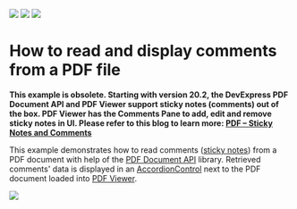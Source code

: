 <!-- default badges list -->
![](https://img.shields.io/endpoint?url=https://codecentral.devexpress.com/api/v1/VersionRange/165073130/20.2.3%2B)
[![](https://img.shields.io/badge/Open_in_DevExpress_Support_Center-FF7200?style=flat-square&logo=DevExpress&logoColor=white)](https://supportcenter.devexpress.com/ticket/details/T830480)
[![](https://img.shields.io/badge/📖_How_to_use_DevExpress_Examples-e9f6fc?style=flat-square)](https://docs.devexpress.com/GeneralInformation/403183)
<!-- default badges end -->
# How to read and display comments from a PDF file

**This example is obsolete. Starting with version 20.2, the DevExpress PDF Document API and PDF Viewer support sticky notes (comments) out of the box. PDF Viewer has the Comments Pane to add, edit and remove sticky notes in UI. Please refer to this blog to learn more: [PDF – Sticky Notes and Comments](https://community.devexpress.com/blogs/office/archive/2020/11/17/pdf-sticky-notes-and-comments.aspx)**

This example demonstrates how to read comments ([sticky notes](https://documentation.devexpress.com/OfficeFileAPI/DevExpress.Pdf.PdfTextAnnotation.class)) from a PDF document with help of the [PDF Document API](https://docs.devexpress.com/OfficeFileAPI/16491/pdf-document-api) library. Retrieved comments' data is displayed in an [AccordionControl](https://docs.devexpress.com/WindowsForms/114553/controls-and-libraries/navigation-controls/accordion-control) next to the PDF document loaded into [PDF Viewer](https://www.devexpress.com/products/net/controls/winforms/pdf-viewer/).

![](./Comments_Panel.png)
